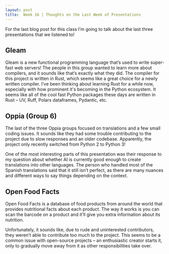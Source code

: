 ```yaml
---
layout: post
title:  Week 16 | Thoughts on the Last Week of Presentations
---
```


For the last blog post for this class I’m going to talk about the last three presentations that we listened to!

<!--more-->

## Gleam

Gleam is a new functional programming language that’s used to write super-fast web servers! The people in this group wanted to learn more about compilers, and it sounds like that’s exactly what they did. The compiler for this project is written in Rust, which seems like a great choice for a newly written compiler. I’ve been thinking about learning Rust for a while now, especially with how prominent it's becoming in the Python ecosystem. It seems like all of the cool fast Python packages these days are written in Rust – UV, Ruff, Polars dataframes, Pydantic, etc.

## Oppia (Group 6)

The last of the three Oppia groups focused on translations and a few small coding issues. It sounds like they had some trouble contributing to the project due to slow responses and an older codebase. Apparently, the project only recently switched from Python 2 to Python 3!

One of the most interesting parts of this presentation was their response to my question about whether AI is currently good enough to create translations into other languages. The person who handled most of the Spanish translations said that it still isn’t perfect, as there are many nuances and different ways to say things depending on the context.

## Open Food Facts

Open Food Facts is a database of food products from around the world that provides nutritional facts about each product. The way it works is you can scan the barcode on a product and it’ll give you extra information about its nutrition.

Unfortunately, it sounds like, due to rude and uninterested contributors, they weren’t able to contribute too much to the project. This seems to be a common issue with open-source projects – an enthusiastic creator starts it, only to gradually move away from it as other responsibilities take over.
